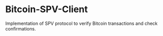 # Bitcoin-SPV-Client
Implementation of SPV protocol to verify Bitcoin transactions and check confirmations.
